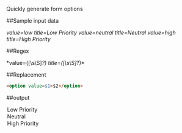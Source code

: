 Quickly generate form options

##Sample input data

*value=low title=Low Priority*
*value=neutral title=Neutral*
*value=high title=High Priority*

##Regex

\*value=([\s\S]*?) title=([\s\S]*?)\*

##Replacement

```html
<option value=$1>$2</option>
```

##output

<option value=low>Low Priority</option>
<option value=neutral>Neutral</option>
<option value=high>High Priority</option>

